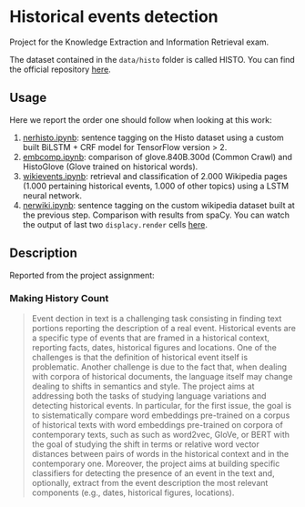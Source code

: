 # Historical events detection
Project for the Knowledge Extraction and Information Retrieval exam. 

The dataset contained in the `data/histo` folder is called HISTO. You can find the official repository [here](https://github.com/dhfbk/Histo).

## Usage
Here we report the order one should follow when looking at this work:

1. [nerhisto.ipynb](/nerhisto.ipynb): sentence tagging on the Histo dataset using a custom built BiLSTM + CRF model for TensorFlow version > 2.
2. [embcomp.ipynb](/embcomp.ipynb): comparison of  glove.840B.300d (Common Crawl) and HistoGlove (Glove trained on historical words).
3. [wikievents.ipynb](/wikievents.ipynb): retrieval and classification of 2.000 Wikipedia pages (1.000 pertaining historical events, 1.000 of other topics) using a LSTM neural network.
4. [nerwiki.ipynb](/nerwiki.ipynb): sentence tagging on the custom wikipedia dataset built at the previous step. Comparison with results from spaCy. You can watch the output of last two `displacy.render` cells [here](/render.png).

## Description
Reported from the project assignment:
### Making History Count
>Event dection in text is a challenging task consisting in finding text portions reporting the description of a real event. Historical events are a specific type of events that are framed in a historical context, reporting facts, dates, historical figures and locations. One of the challenges is that the definition of historical event itself is problematic. Another challenge is due to the fact that, when dealing with corpora of historical documents, the language itself may change dealing to shifts in semantics and style. The project aims at addressing both the tasks of studying language variations and detecting historical events. In particular, for the first issue, the goal is to sistematically compare word embeddings pre-trained on a corpus of historical texts with word embeddings pre-trained on corpora of contemporary texts, such as such as word2vec, GloVe, or BERT with the goal of studying the shift in terms or relative word vector distances between pairs of words in the historical context and in the contemporary one. Moreover, the project aims at building specific classifiers for detecting the presence of an event in the text and, optionally, extract from the event description the most relevant components (e.g., dates, historical figures, locations).
